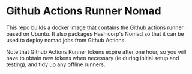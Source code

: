 # Github Actions Runner Nomad

This repo builds a docker image that contains the Github actions runner based on Ubuntu. It also packages Hashicorp's Nomad so that it can be used to deploy nomad jobs from Github Actions.

Note that Github Actions Runner tokens expire after one hour, so you will have to obtain new tokens when necessary (ie during initial setup and testing), and tidy up any offline runners.

